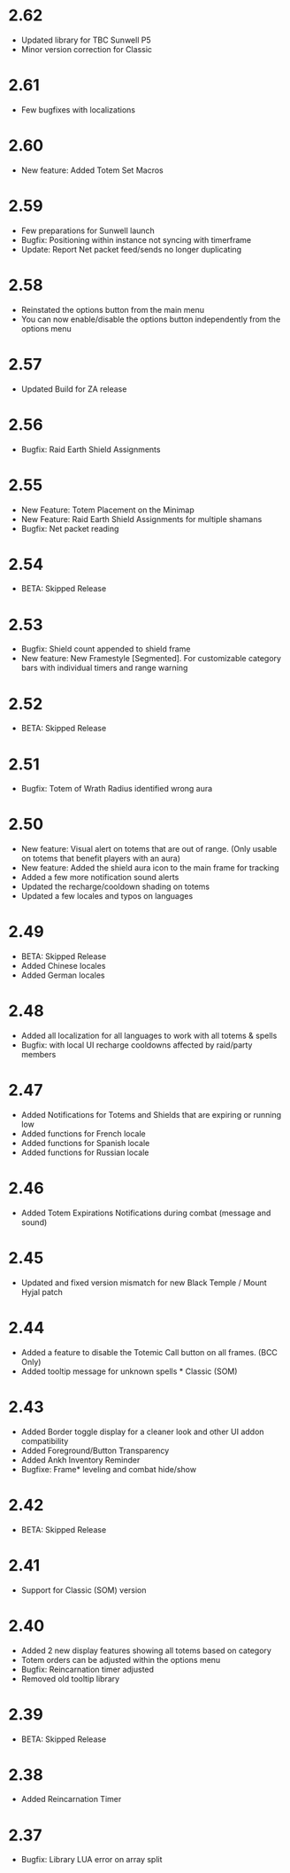 # 2.62
* Updated library for TBC Sunwell P5
* Minor version correction for Classic

# 2.61
* Few bugfixes with localizations

# 2.60
* New feature: Added Totem Set Macros

# 2.59
* Few preparations for Sunwell launch
* Bugfix: Positioning within instance not syncing with timerframe
* Update: Report Net packet feed/sends no longer duplicating

# 2.58
* Reinstated the options button from the main menu
* You can now enable/disable the options button independently from the options menu

# 2.57
* Updated Build for ZA release

# 2.56
* Bugfix: Raid Earth Shield Assignments

# 2.55
* New Feature: Totem Placement on the Minimap
* New Feature: Raid Earth Shield Assignments for multiple shamans
* Bugfix: Net packet reading

# 2.54
* BETA: Skipped Release

# 2.53
* Bugfix: Shield count appended to shield frame
* New feature: New Framestyle [Segmented]. For customizable category bars with individual timers and range warning

# 2.52
* BETA: Skipped Release

# 2.51
* Bugfix: Totem of Wrath Radius identified wrong aura

# 2.50
* New feature: Visual alert on totems that are out of range. (Only usable on totems that benefit players with an aura)
* New feature: Added the shield aura icon to the main frame for tracking
* Added a few more notification sound alerts
* Updated the recharge/cooldown shading on totems
* Updated a few locales and typos on languages

# 2.49
* BETA: Skipped Release
* Added Chinese locales
* Added German locales

# 2.48
* Added all localization for all languages to work with all totems & spells
* Bugfix: with local UI recharge cooldowns affected by raid/party members

# 2.47
* Added Notifications for Totems and Shields that are expiring or running low
* Added functions for French locale
* Added functions for Spanish locale
* Added functions for Russian locale

# 2.46
* Added Totem Expirations Notifications during combat (message and sound)

# 2.45
* Updated and fixed version mismatch for new Black Temple / Mount Hyjal patch

# 2.44
* Added a feature to disable the Totemic Call button on all frames. (BCC Only)
* Added tooltip message for unknown spells * Classic (SOM)

# 2.43
* Added Border toggle display for a cleaner look and other UI addon compatibility
* Added Foreground/Button Transparency
* Added Ankh Inventory Reminder
* Bugfixe: Frame* leveling and combat hide/show

# 2.42
* BETA: Skipped Release

# 2.41
* Support for Classic (SOM) version

# 2.40
* Added 2 new display features showing all totems based on category
* Totem orders can be adjusted within the options menu
* Bugfix: Reincarnation timer adjusted
* Removed old tooltip library

# 2.39
* BETA: Skipped Release

# 2.38
* Added Reincarnation Timer

# 2.37
* Bugfix: Library LUA error on array split
